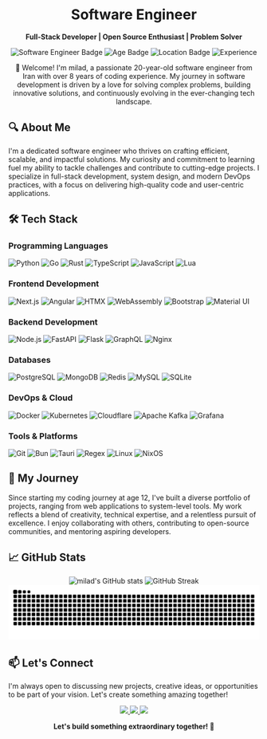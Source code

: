 <h1 align="center">
  Software Engineer
</h1>

<p align="center">
  <strong>Full-Stack Developer | Open Source Enthusiast | Problem Solver</strong>
</p>

<p align="center">
  <img src="https://img.shields.io/badge/Software%20Engineer-🚀-blueviolet?style=flat-square" alt="Software Engineer Badge" />
  <img src="https://img.shields.io/badge/Age-20-brightgreen?style=flat-square" alt="Age Badge" />
  <img src="https://img.shields.io/badge/Location-Iran-FF5733?style=flat-square" alt="Location Badge" />
  <img src="https://img.shields.io/badge/Experience-8%2B%20Years-FF5733?style=flat-square" alt="Experience" />
</p>


<p align="center">
  👋 Welcome! I'm milad, a passionate 20-year-old software engineer from Iran with over 8 years of coding experience.
  My journey in software development is driven by a love for solving complex problems, building innovative solutions,
  and continuously evolving in the ever-changing tech landscape.
</p>

## 🔍 About Me
I'm a dedicated software engineer who thrives on crafting efficient, scalable, and impactful solutions. My curiosity and commitment to learning fuel my ability to tackle challenges and contribute to cutting-edge projects. I specialize in full-stack development, system design, and modern DevOps practices, with a focus on delivering high-quality code and user-centric applications.

## 🛠️ Tech Stack
### **Programming Languages**
![Python](https://img.shields.io/badge/Python-3776AB?style=for-the-badge&logo=python&logoColor=white)
![Go](https://img.shields.io/badge/Go-00ADD8?style=for-the-badge&logo=go&logoColor=white)
![Rust](https://img.shields.io/badge/Rust-000000?style=for-the-badge&logo=rust&logoColor=white)
![TypeScript](https://img.shields.io/badge/TypeScript-007ACC?style=for-the-badge&logo=typescript&logoColor=white)
![JavaScript](https://img.shields.io/badge/JavaScript-F7DF1E?style=for-the-badge&logo=javascript&logoColor=black)
![Lua](https://img.shields.io/badge/Lua-2C2D72?style=for-the-badge&logo=lua&logoColor=white)

### **Frontend Development**
![Next.js](https://img.shields.io/badge/Next.js-000000?style=for-the-badge&logo=next.js&logoColor=white)
![Angular](https://img.shields.io/badge/Angular-DD0031?style=for-the-badge&logo=angular&logoColor=white)
![HTMX](https://img.shields.io/badge/HTMX-000000?style=for-the-badge)
![WebAssembly](https://img.shields.io/badge/WebAssembly-654FF0?style=for-the-badge&logo=webassembly&logoColor=white)
![Bootstrap](https://img.shields.io/badge/Bootstrap-7952B3?style=for-the-badge&logo=bootstrap&logoColor=white)
![Material UI](https://img.shields.io/badge/Material_UI-0081CB?style=for-the-badge&logo=mui&logoColor=white)

### **Backend Development**
![Node.js](https://img.shields.io/badge/Node.js-339933?style=for-the-badge&logo=nodedotjs&logoColor=white)
![FastAPI](https://img.shields.io/badge/FastAPI-009688?style=for-the-badge&logo=fastapi&logoColor=white)
![Flask](https://img.shields.io/badge/Flask-000000?style=for-the-badge&logo=flask&logoColor=white)
![GraphQL](https://img.shields.io/badge/GraphQL-E10098?style=for-the-badge&logo=graphql&logoColor=white)
![Nginx](https://img.shields.io/badge/Nginx-009639?style=for-the-badge&logo=nginx&logoColor=white)

### **Databases**
![PostgreSQL](https://img.shields.io/badge/PostgreSQL-4169E1?style=for-the-badge&logo=postgresql&logoColor=white)
![MongoDB](https://img.shields.io/badge/MongoDB-47A248?style=for-the-badge&logo=mongodb&logoColor=white)
![Redis](https://img.shields.io/badge/Redis-DC382D?style=for-the-badge&logo=redis&logoColor=white)
![MySQL](https://img.shields.io/badge/MySQL-4479A1?style=for-the-badge&logo=mysql&logoColor=white)
![SQLite](https://img.shields.io/badge/SQLite-003B57?style=for-the-badge&logo=sqlite&logoColor=white)

### **DevOps & Cloud**
![Docker](https://img.shields.io/badge/Docker-2496ED?style=for-the-badge&logo=docker&logoColor=white)
![Kubernetes](https://img.shields.io/badge/Kubernetes-326CE5?style=for-the-badge&logo=kubernetes&logoColor=white)
![Cloudflare](https://img.shields.io/badge/Cloudflare-F38020?style=for-the-badge&logo=cloudflare&logoColor=white)
![Apache Kafka](https://img.shields.io/badge/Apache_Kafka-231F20?style=for-the-badge&logo=apachekafka&logoColor=white)
![Grafana](https://img.shields.io/badge/Grafana-F46800?style=for-the-badge&logo=grafana&logoColor=white)

### **Tools & Platforms**
![Git](https://img.shields.io/badge/Git-F05032?style=for-the-badge&logo=git&logoColor=white)
![Bun](https://img.shields.io/badge/Bun-000000?style=for-the-badge&logo=bun&logoColor=white)
![Tauri](https://img.shields.io/badge/Tauri-FFC131?style=for-the-badge&logo=tauri&logoColor=black)
![Regex](https://img.shields.io/badge/Regex-FFFFFF?style=for-the-badge)
![Linux](https://img.shields.io/badge/Arch_Linux-1793D1?style=for-the-badge&logo=arch-linux&logoColor=white)
![NixOS](https://img.shields.io/badge/NixOS-5277C3?style=for-the-badge&logo=nixos&logoColor=white)

## 🌟 My Journey
Since starting my coding journey at age 12, I've built a diverse portfolio of projects, ranging from web applications to system-level tools. My work reflects a blend of creativity, technical expertise, and a relentless pursuit of excellence. I enjoy collaborating with others, contributing to open-source communities, and mentoring aspiring developers.

## 📈 GitHub Stats
<div align="center">

  ![milad's GitHub stats](https://github-readme-stats.vercel.app/api?username=dll-as&show_icons=true&theme=github_dark&hide_border=true&include_all_commits=true)
  ![GitHub Streak](https://streak-stats.demolab.com/?user=dll-as&theme=github-dark-blue&hide_border=true)
  ![Dark snake](https://github.com/dll-as/dll-as/blob/main/assets/github-snake-dark.svg)
</div>

## 📫 Let's Connect
I'm always open to discussing new projects, creative ideas, or opportunities to be part of your vision. Let's create something amazing together!

<p align="center">
  <a href="https://t.me/dll_as">
    <img src="https://img.shields.io/badge/Telegram-2CA5E0?style=for-the-badge&logo=telegram&logoColor=white" />
  </a>
  <a href="https://instagram.com/tardgaah">
    <img src="https://img.shields.io/badge/Instagram-E4405F?style=for-the-badge&logo=instagram&logoColor=white" />
  </a>
  <a href="mailto:YouSudo@outlook.com">
    <img src="https://img.shields.io/badge/Email-0078D4?style=for-the-badge&logo=microsoft-outlook&logoColor=white" />
  </a>
</p>

<p align="center">
  <b>Let's build something extraordinary together! 🚀</b>
</p>
